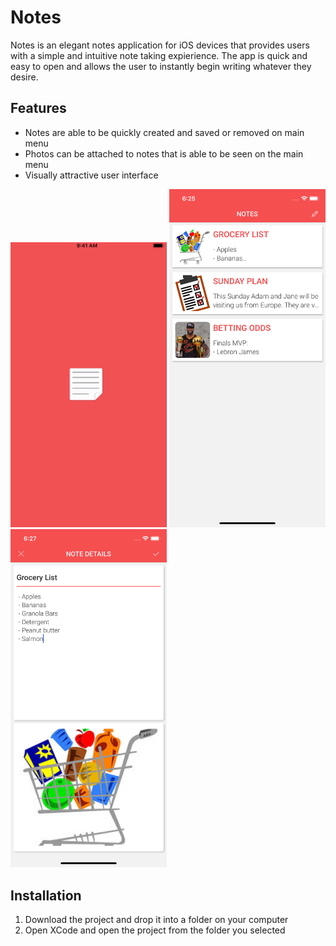 # Notes
Notes is an elegant notes application for iOS devices that provides users with a simple and 
intuitive note taking expierience. The app is quick and easy to open and allows the user to instantly
begin writing whatever they desire.

## Features
  - Notes are able to be quickly created and saved or removed on main menu
  - Photos can be attached to notes that is able to be seen on the main menu
  - Visually attractive user interface

<img src="Screenshots/Loading%20Screen.png" width = 250)> <img src="Screenshots/MainMenu.png" width = 250)> <img src="Screenshots/NoteDetails.png" width = 250)>

## Installation
  1. Download the project and drop it into a folder on your computer
  2. Open XCode and open the project from the folder you selected
